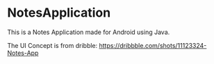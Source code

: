 # NotesApplication
This is a Notes Application made for Android using Java.

The UI Concept is from dribble:
https://dribbble.com/shots/11123324-Notes-App
